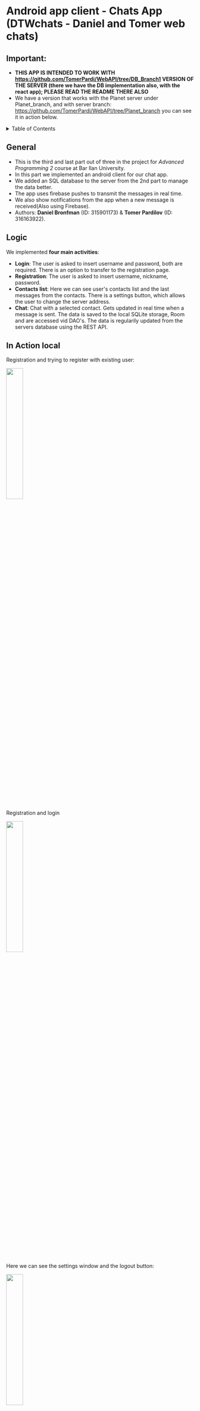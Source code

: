 
# Android app client - Chats App (DTWchats - Daniel and Tomer web chats)

## Important:
- **THIS APP IS INTENDED TO WORK WITH https://github.com/TomerPardi/WebAPI/tree/DB_Branch1 VERSION OF THE SERVER (there we have the DB implementation also, with the react app); PLEASE READ THE README THERE ALSO**
- We have a version that works with the Planet server under Planet_branch, and with server branch: https://github.com/TomerPardi/WebAPI/tree/Planet_branch you can see it in action below.


<!-- TABLE OF CONTENTS -->
<details>
  <summary>Table of Contents</summary>
  <ol>
    <li>
      <a href="#general">General</a>
        <li><a href="#logic">Logic</a></li>
    </li>
        <li><a href="#in-action-local">Demonstration local</a></li>
        <li><a href="#in-action-on-planet">Demonstration on planet</a></li>
        <li><a href="#requirements">Requirements</a></li>
    <li><a href="#technologies-used">Built With</a></li>
  </ol>
</details>

## General
- This is the third and last part out of three in the project for _Advanced Programming 2_ course at Bar Ilan University.
- In this part we implemented an android client for our chat app.
- We added an SQL database to the server from the 2nd part to manage the data better.
- The app uses firebase pushes to transmit the messages in real time.
- We also show notifications from the app when a new message is received(Also using Firebase).
- Authors: **Daniel Bronfman** (ID: 315901173) & **Tomer Pardilov** (ID: 316163922).

## Logic
We implemented **four main activities**:
- **Login**: The user is asked to insert username and password, both are required. There is an option to transfer to the registration page.
- **Registration**: The user is asked to insert username, nickname, password.
- **Contacts list**: Here we can see user's contacts list and the last messages from the contacts. There is a settings button, which allows the user to change the server address.
- **Chat**: Chat with a selected contact. Gets updated in real time when a message is sent.
The data is saved to the local SQLite storage, Room and are accessed vid DAO's. The data is regularily updated from the servers database using the REST API.


## In Action local
Registration and trying to register with existing user:

<img src="https://user-images.githubusercontent.com/72495653/174652685-67a32d2a-c0a5-4ac3-a99e-48e1b90633cf.gif"
     width="30%" height="30%"></img>

Registration and login


<img src="https://user-images.githubusercontent.com/72495653/174652921-3a806b5c-409a-481f-8f55-ad71516fcec0.gif"
     width="30%" height="30%"></img>

Here we can see the settings window and the logout button:



<img src="https://user-images.githubusercontent.com/72495653/174652990-90351acb-4756-4ebd-9bdd-092ce2d31bea.gif"
     width="30%" height="30%"></img>

Adding contact:

<img src="https://user-images.githubusercontent.com/72495653/174652990-90351acb-4756-4ebd-9bdd-092ce2d31bea.gif"
     width="30%" height="30%"></img>


Sending message to another android user shows a notification

<img src="https://user-images.githubusercontent.com/72495653/174653095-edee176e-df03-47c3-9116-a37497d53024.gif"
     width="80%" height="80%"></img>

and also shows notification and updates in chat


<img src="https://user-images.githubusercontent.com/72495653/174653144-f997e77f-8395-48a5-b4c5-5c3bdcfcf33f.gif"
     width="80%" height="80%"></img>


The react implementation is working with android:


<img src="https://user-images.githubusercontent.com/72495653/174653271-f1ac0866-d6c0-4ca0-bb24-cce185d76536.gif"
     width="90%" height="90%"></img>


And messages are being sent:


<img src="https://user-images.githubusercontent.com/72495653/174653306-5372df11-e973-459a-a5fb-dfaab86c1502.gif"
     width="90%" height="90%"></img>

## In Action on planet:

We created a local ssh tunnel:

![ssh](https://user-images.githubusercontent.com/72495653/175032691-8fdfe0d3-d155-4e6a-88ee-eb90abe7ef65.jpg)

And installed ngrok to run a remote tunnel:

![ngrok](https://user-images.githubusercontent.com/72495653/175032803-2b836e19-ef02-43a9-9a80-62b2f38f0a8a.jpg)

You change the server to the address of the ngrock proxy:

![change_server](https://user-images.githubusercontent.com/72495653/175032915-37e2b958-ad88-421b-86f0-006d157f3218.gif)

And you can add a user:

![add_user_remote](https://user-images.githubusercontent.com/72495653/175032959-ec2029dd-dbd3-4584-8f2a-773f947bddd9.gif)


And send and receive messages:

![message_remote](https://user-images.githubusercontent.com/72495653/175032990-d15c5f22-799f-460a-bae2-e848ea3218d7.gif)




## Requirements
Android minimum SDK 21, and target SDK 32

Gradle dependencies as seen in build.gradle:
    'com.squareup.okhttp3:okhttp:3.14.9'
    'com.squareup.retrofit2:retrofit:2.9.0'
    'com.squareup.retrofit2:converter-gson:2.5.0'
    'com.google.code.gson:gson:2.9.0'
    'androidx.appcompat:appcompat:1.4.2'
    'com.google.android.material:material:1.6.1'
    'androidx.constraintlayout:constraintlayout:2.1.4'
    'androidx.room:room-common:2.4.2'
    'androidx.room:room-runtime:2.4.2'
    platform('com.google.firebase:firebase-bom:30.1.0')
    'com.google.firebase:firebase-messaging'
    'com.google.firebase:firebase-core'
    'androidx.navigation:navigation-fragment:2.4.2'
    'androidx.navigation:navigation-ui:2.4.2'
    'junit:junit:4.13.2'
    'androidx.test.ext:junit:1.1.3'
    'androidx.test.espresso:espresso-core:3.4.0'
    'androidx.room:room-compiler:2.4.2'

## Technologies Used
- Android
- Firebase Cloud Messaging
- Entity Framework 6
- SQL
- MariaDB
- ngrok
